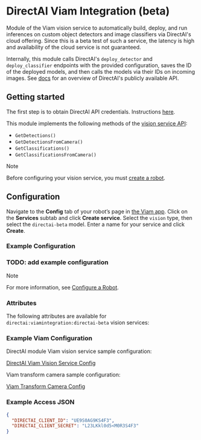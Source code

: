 # DirectAI Viam Integration (beta)
Module of the Viam vision service to automatically build, deploy, and run inferences on custom object detectors and image classifiers via DirectAI's cloud offering. Since this is a beta test of such a service, the latency is high and availability of the cloud service is not guaranteed.

Internally, this module calls DirectAI's `deploy_detector` and `deploy_classifier` endpoints with the provided configuration, saves the ID of the deployed models, and then calls the models via their IDs on incoming images. See [docs](https://api.alpha.directai.io/docs) for an overview of DirectAI's publicly available API.

## Getting started

The first step is to obtain DirectAI API credentials. Instructions [here](https://api.alpha.directai.io/docs).

This module implements the following methods of the [vision service API](https://docs.viam.com/services/vision/#api):
  * `GetDetections()`
  * `GetDetectionsFromCamera()`
  * `GetClassifications()`
  * `GetClassificationsFromCamera()`

> [!NOTE]  
> Before configuring your vision service, you must [create a robot](https://docs.viam.com/manage/fleet/robots/#add-a-new-robot).

## Configuration

Navigate to the **Config** tab of your robot’s page in [the Viam app](https://app.viam.com/). Click on the **Services** subtab and click **Create service**. Select the `vision` type, then select the `directai-beta` model. Enter a name for your service and click **Create**.

### Example Configuration

### TODO: add example configuration

> [!NOTE]  
> For more information, see [Configure a Robot](https://docs.viam.com/manage/configuration/).

### Attributes

The following attributes are available for `directai:viamintegration:directai-beta` vision services:

### Example Viam Configuration

DirectAI module Viam vision service sample configuration:

[DirectAI Viam Vision Service Config](viam_service_config.json.template)


Viam transform camera sample configuration:

[Viam Transform Camera Config](viam_transform_camera_config.json.template)


### Example Access JSON

```json
{
  "DIRECTAI_CLIENT_ID": "UE9S0AG9KS4F3",
  "DIRECTAI_CLIENT_SECRET": "L23LKkl0d5<M0R3S4F3"
}
```
